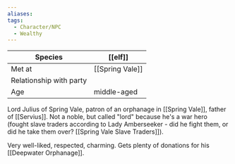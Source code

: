 ```yaml
---
aliases:
tags:
  - Character/NPC
  - Wealthy
---
```


| Species                 | [[elf]]         |
| ----------------------- | --------------- |
| Met at                  | [[Spring Vale]] |
| Relationship with party |                 |
| Age                     | middle-aged     |

Lord Julius of Spring Vale, patron of an orphanage in [[Spring Vale]], father of [[Servius]]. Not a noble, but called "lord" because he's a war hero (fought slave traders according to Lady Amberseeker - did he fight them, or did he take them over? [[Spring Vale Slave Traders]]). 

Very well-liked, respected, charming. Gets plenty of donations for his [[Deepwater Orphanage]].
